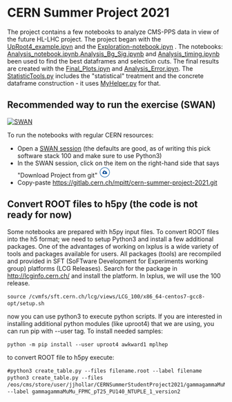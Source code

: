 # CERN Summer Project 2021

The project contains a few notebooks to analyze CMS-PPS data in view of the future HL-LHC project.
The project began with the [UpRoot4_example.ipyn](https://github.com/jloemker/SWAN/blob/main/UpROOT4_example.ipynb) and the [Exploration-notebook.ipyn](https://github.com/jloemker/SWAN/blob/main/Exploration-notebook.ipynb) . The notebooks: [Analysis_notebook.ipynb](https://github.com/jloemker/SWAN/blob/main/Analysis_notebook.ipynb),[Analysis_Bg_Sig.ipynb](https://github.com/jloemker/SWAN/blob/main/Analysis_Bg_Sig.ipynb) and [Analysis_timing.ipynb](https://github.com/jloemker/SWAN/blob/main/Analysis_timing.ipynb) been used to find the best dataframes and selection cuts. The final results are created with the [Final_Plots.ipyn](https://github.com/jloemker/SWAN/blob/main/Final_Plots.ipynb) and [Analysis_Error.ipyn](https://github.com/jloemker/SWAN/blob/main/Analysis_Error.ipynb). The [StatisticTools.py](https://github.com/jloemker/SWAN/blob/main/StatisticTools.py) includes the "statistical" treatment and the concrete dataframe construction - it uses [MyHelper.py](https://github.com/jloemker/SWAN/blob/main/MyHelpers.py) for that.

## Recommended way to run the exercise (SWAN)
[![SWAN](https://swanserver.web.cern.ch/swanserver/images/badge_swan_white_150.png)](https://cern.ch/swanserver/cgi-bin/go/?projurl=https://gitlab.cern.ch/mpitt/cern-summer-project-2021.git)

To run the notebooks with regular CERN resources:
* Open a [SWAN session](https://swan.cern.ch) (the defaults are good, as of writing this pick software stack 100 and make sure to use Python3)
* In the SWAN session, click on the item on the right-hand side that says "Download Project from git" ![Download Project from git](img/download_project_trim.png)
* Copy-paste https://gitlab.cern.ch/mpitt/cern-summer-project-2021.git

## Convert ROOT files to h5py (the code is not ready for now)

Some notebooks are prepared with h5py input files. To convert ROOT files into the h5 format; we need to setup Python3 and install a few additional packages. One of the advantages of working on lxplus is a wide variety of tools and packages available for users. All packages (tools) are recompiled and provided in SFT (SoFTware Development for Experiments working group) platforms (LCG Releases). Search for the package in http://lcginfo.cern.ch/ and install the platform. In lxplus, we will use the 100 release.

```console
source /cvmfs/sft.cern.ch/lcg/views/LCG_100/x86_64-centos7-gcc8-opt/setup.sh
```
now you can use python3 to execute python scripts. If you are interested in installing additional python modules (like uproot4) that we are using, you can run pip with --user tag. To install needed samples:
```console
python -m pip install --user uproot4 awkward1 mplhep
```
to convert ROOT file to h5py execute:
```console
#python3 create_table.py --files filename.root --label filename
python3 create_table.py --files /eos/cms/store/user/jjhollar/CERNSummerStudentProject2021/gammagammaMuMu_FPMC_pT25_PU140_NTUPLE_1_version2.root --label gammagammaMuMu_FPMC_pT25_PU140_NTUPLE_1_version2
```

